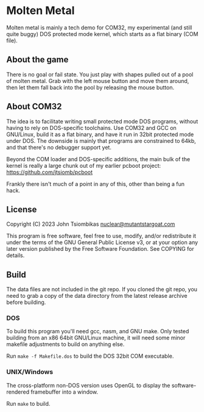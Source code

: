 Molten Metal
============
Molten metal is mainly a tech demo for COM32, my experimental (and still quite
buggy) DOS protected mode kernel, which starts as a flat binary (COM file).

About the game
--------------
There is no goal or fail state. You just play with shapes pulled out of a pool
of molten metal. Grab with the left mouse button and move them around, then let
them fall back into the pool by releasing the mouse button.

About COM32
-----------
The idea is to facilitate writing small protected mode DOS programs, without
having to rely on DOS-specific toolchains. Use COM32 and GCC on GNU/Linux, build
it as a flat binary, and have it run in 32bit protected mode under DOS.
The downside is mainly that programs are constrained to 64kb, and that there's
no debugger support yet.

Beyond the COM loader and DOS-specific additions, the main bulk of the kernel is
really a large chunk out of my earlier pcboot project:
https://github.com/jtsiomb/pcboot

Frankly there isn't much of a point in any of this, other than being a fun hack.

License
-------
Copyright (C) 2023 John Tsiombikas <nuclear@mutantstargoat.com>

This program is free software, feel free to use, modify, and/or redistribute it
under the terms of the GNU General Public License v3, or at your option any
later version published by the Free Software Foundation. See COPYING for
details.

Build
-----
The data files are not included in the git repo. If you cloned the git repo, you
need to grab a copy of the data directory from the latest release archive before
building.

### DOS
To build this program you'll need gcc, nasm, and GNU make. Only tested building
from an x86 64bit GNU/Linux machine, it will need some minor makefile
adjustments to build on anything else.

Run `make -f Makefile.dos` to build the DOS 32bit COM executable.

### UNIX/Windows
The cross-platform non-DOS version uses OpenGL to display the software-rendered
framebuffer into a window.

Run `make` to build.
